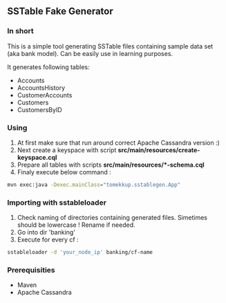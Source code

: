 ## SSTable Fake Generator

### In short 
This is a simple tool generating SSTable files containing sample data set (aka bank model). Can be easily use in learning purposes.

It generates following tables:
 * Accounts
 * AccountsHistory
 * CustomerAccounts
 * Customers
 * CustomersByID

### Using
 1. At first make sure that run around correct Apache Cassandra version :)
 2. Next create a keyspace with script **src/main/resources/create-keyspace.cql**
 3. Prepare all tables with scripts **src/main/resources/\*-schema.cql**
 4. Finaly execute below command :
```sh
mvn exec:java -Dexec.mainClass="tomekkup.sstablegen.App"
```

### Importing with sstableloader
  1. Check naming of directories containing generated files. Simetimes should be lowercase ! Rename if needed.
  2. Go into dir 'banking'
  3. Execute for every cf :
```sh
sstableloader -d 'your_node_ip' banking/cf-name
```

### Prerequisities

 * Maven
 * Apache Cassandra